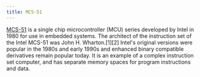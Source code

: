 ```yaml
---
title: MCS-51
---
```


[MCS-51](https://en.wikipedia.org/wiki/8051) is a single chip microcontroller (MCU) series developed by Intel in 1980 for use in embedded systems. The architect of the instruction set of the Intel MCS-51 was John H. Wharton.[1][2] Intel's original versions were popular in the 1980s and early 1990s and enhanced binary compatible derivatives remain popular today. It is an example of a complex instruction set computer, and has separate memory spaces for program instructions and data.


